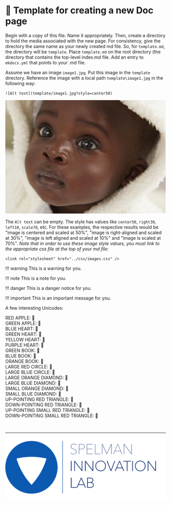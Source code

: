 <link rel="stylesheet" href="../css/images.css" />

&#x1F4D8; Template for creating a new Doc page
==============================================

<!----------------- BEGIN: CUT HERE ----------------->
Begin with a copy of this file.  Name it appropriately.  Then, create a directory to hold the media associated with the new page.  For consistency, give the directory the same name as your newly created md file.  So, for `template.md`, the directory will be `template`.  Place `template.md` on the root directory (the directory that contains the top-level index.md file.  Add an entry to `mkdocs.yml` that points to your .md file.

Assume we have an image `image1.jpg`.  Put this image in the `template` directory.  Reference the image with a local path `template\image1.jpg` in the following way:

```
![Alt text](template/image1.jpg?style=center50)
```

![Cute Baby](template/image1.jpg?style=center50)

The `Alt text` can be empty.  The style has values like `center50`, `right30`, `left10`, `scale70`, etc.  For these examples, the respective results would be "image is centered and scaled at 50%", "image is right-aligned and scaled at 30%", "image is left aligned and scaled at 10%" and "image is scaled at 70%".
*Note that in order to use these image style values, you must link to the appropriate css file at the top of your md file:*

```
<link rel="stylesheet" href="../css/images.css" />
```

!!! warning
    This is a warning for you.

!!! note
    This is a note for you.

!!! danger
    This is a danger notice for you.

!!! important
    This is an important message for you.


A few interesting Unicodes:  

RED APPLE: &#x1F34E;  
GREEN APPLE: &#x1F34F;  
BLUE HEART: &#x1F499;  
GREEN HEART: &#x1F49A;  
YELLOW HEART: &#x1F49B;  
PURPLE HEART: &#x1F49C;  
GREEN BOOK: &#x1F4D7;  
BLUE BOOK: &#x1F4D8;  
ORANGE BOOK: &#x1F4D9;  
LARGE RED CIRCLE: &#x1F534;  
LARGE BLUE CIRCLE: &#x1F535;  
LARGE ORANGE DIAMOND: &#x1F536;  
LARGE BLUE DIAMOND: &#x1F537;  
SMALL ORANGE DIAMOND: &#x1F538;  
SMALL BLUE DIAMOND: &#x1F539;  
UP-POINTING RED TRIANGLE: &#x1F53A;  
DOWN-POINTING RED TRIANGLE: &#x1F53B;  
UP-POINTING SMALL RED TRIANGLE: &#x1F53C;  
DOWN-POINTING SMALL RED TRIANGLE: &#x1F53D;  

<!----------------- END: CUT HERE ----------------->

<br><hr>

![](images/il_logo.png?style=center20)
